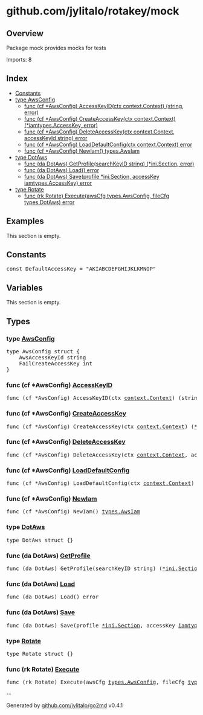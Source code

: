 # github.com/jylitalo/rotakey/mock

## Overview
Package mock provides mocks for tests

Imports: 8

## Index
- [Constants](#constants)
- [type AwsConfig](#type-awsconfig)
    - [func (cf *AwsConfig) AccessKeyID(ctx context.Context) (string, error)](#func-cf-awsconfig-accesskeyid)
    - [func (cf *AwsConfig) CreateAccessKey(ctx context.Context) (*iamtypes.AccessKey, error)](#func-cf-awsconfig-createaccesskey)
    - [func (cf *AwsConfig) DeleteAccessKey(ctx context.Context, accessKeyId string) error](#func-cf-awsconfig-deleteaccesskey)
    - [func (cf *AwsConfig) LoadDefaultConfig(ctx context.Context) error](#func-cf-awsconfig-loaddefaultconfig)
    - [func (cf *AwsConfig) NewIam() types.AwsIam](#func-cf-awsconfig-newiam)
- [type DotAws](#type-dotaws)
    - [func (da DotAws) GetProfile(searchKeyID string) (*ini.Section, error)](#func-da-dotaws-getprofile)
    - [func (da DotAws) Load() error](#func-da-dotaws-load)
    - [func (da DotAws) Save(profile *ini.Section, accessKey iamtypes.AccessKey) error](#func-da-dotaws-save)
- [type Rotate](#type-rotate)
    - [func (rk Rotate) Execute(awsCfg types.AwsConfig, fileCfg types.DotAws) error](#func-rk-rotate-execute)

## Examples

This section is empty.

## Constants

<pre>
const DefaultAccessKey = "AKIABCDEFGHIJKLKMNOP"
</pre>

## Variables
This section is empty.
## Types
### type [AwsConfig](./aws.go#L13)

<pre>
type AwsConfig struct {
    AwsAccessKeyId string
    FailCreateAccessKey int
}
</pre>
### func (cf *AwsConfig) [AccessKeyID](./aws.go#L18)
<pre>
func (cf *AwsConfig) AccessKeyID(ctx <a href="https://pkg.go.dev/context#Context">context.Context</a>) (string, error)
</pre>
### func (cf *AwsConfig) [CreateAccessKey](./aws.go#L24)
<pre>
func (cf *AwsConfig) CreateAccessKey(ctx <a href="https://pkg.go.dev/context#Context">context.Context</a>) (<a href="https://pkg.go.dev/github.com/aws/aws-sdk-go-v2/service/iam/types#AccessKey">*iamtypes.AccessKey</a>, error)
</pre>
### func (cf *AwsConfig) [DeleteAccessKey](./aws.go#L44)
<pre>
func (cf *AwsConfig) DeleteAccessKey(ctx <a href="https://pkg.go.dev/context#Context">context.Context</a>, accessKeyId string) error
</pre>
### func (cf *AwsConfig) [LoadDefaultConfig](./aws.go#L20)
<pre>
func (cf *AwsConfig) LoadDefaultConfig(ctx <a href="https://pkg.go.dev/context#Context">context.Context</a>) error
</pre>
### func (cf *AwsConfig) [NewIam](./aws.go#L19)
<pre>
func (cf *AwsConfig) NewIam() <a href="../types/README.md#type-awsiam">types.AwsIam</a>
</pre>
### type [DotAws](./dotaws.go#L13)

<pre>
type DotAws struct {}
</pre>
### func (da DotAws) [GetProfile](./dotaws.go#L18)
<pre>
func (da DotAws) GetProfile(searchKeyID string) (<a href="https://pkg.go.dev/gopkg.in/ini.v1#Section">*ini.Section</a>, error)
</pre>
### func (da DotAws) [Load](./dotaws.go#L17)
<pre>
func (da DotAws) Load() error
</pre>
### func (da DotAws) [Save](./dotaws.go#L31)
<pre>
func (da DotAws) Save(profile <a href="https://pkg.go.dev/gopkg.in/ini.v1#Section">*ini.Section</a>, accessKey <a href="https://pkg.go.dev/github.com/aws/aws-sdk-go-v2/service/iam/types#AccessKey">iamtypes.AccessKey</a>) error
</pre>
### type [Rotate](./rotate.go#L5)

<pre>
type Rotate struct {}
</pre>
### func (rk Rotate) [Execute](./rotate.go#L7)
<pre>
func (rk Rotate) Execute(awsCfg <a href="../types/README.md#type-awsconfig">types.AwsConfig</a>, fileCfg <a href="../types/README.md#type-dotaws">types.DotAws</a>) error
</pre>

--

Generated by [github.com/jylitalo/go2md](https://github.com/jylitalo/go2md/) v0.4.1

